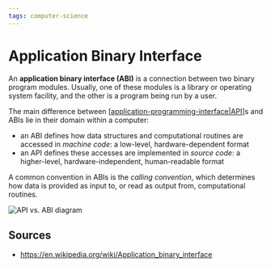 ```yaml
---
tags: computer-science
---
```


# Application Binary Interface

An **application binary interface (ABI)** is a connection between two binary program modules. Usually, one of these modules is a library or operating system facility, and the other is a program being run by a user.

The main difference between [[application-programming-interface|API]]s and ABIs lie in their domain within a computer:

- an ABI defines how data structures and computational routines are accessed in _machine code_: a low-level, hardware-dependent format
- an API defines these accesses are implemented in _source code_: a higher-level, hardware-independent, human-readable format

A common convention in ABIs is the _calling convention_, which determines how data is provided as input to, or read as output from, computational routines.

![API vs. ABI diagram](../attachments/api-abi-diagram.png)

## Sources

- <https://en.wikipedia.org/wiki/Application_binary_interface>

[//begin]: # "Autogenerated link references for markdown compatibility"
[application-programming-interface|API]: application-programming-interface "Application Programming Interface (API)"
[//end]: # "Autogenerated link references"